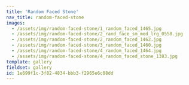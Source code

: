 ```yaml
---
title: 'Random Faced Stone'
nav_title: random-faced-stone
images:
  - /assets/img/random-faced-stone/1_random_faced_1465.jpg
  - /assets/img/random-faced-stone/2_rand_face_sm_med_lrg_0558.jpg
  - /assets/img/random-faced-stone/2_random_faced_1462.jpg
  - /assets/img/random-faced-stone/3_random_faced_1460.jpg
  - /assets/img/random-faced-stone/4_random_faced_1464.jpg
  - /assets/img/random-faced-stone/4_random_faced_stone_1383.jpg
template: gallery
fieldset: gallery
id: 1e699f1c-3f82-4834-bbb3-f2965e6c08dd
---
```

